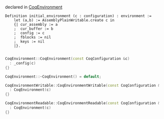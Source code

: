 declared in [CoqEnvironment](coqenvironment.hpp.md)


```coq
Definition initial_environment (c : configuration) : environment :=
    let (a,b) := AssemblyPlainWritable.create c in
    {| cur_assembly := a
    ;  cur_buffer := b
    ;  config := c
    ;  fblocks := nil
    ;  keys := nil
    |}.
```

```cpp

CoqEnvironment::CoqEnvironment(const CoqConfiguration &c)
  : _config(c)
{}

CoqEnvironment::~CoqEnvironment() = default;
```

```cpp
CoqEnvironmentWritable::CoqEnvironmentWritable(const CoqConfiguration &c)
  : CoqEnvironment(c)
{}
```

```cpp
CoqEnvironmentReadable::CoqEnvironmentReadable(const CoqConfiguration &c)
  : CoqEnvironment(c)
{}
```
